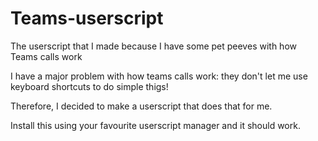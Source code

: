 # Teams-userscript
The userscript that I made because I have some pet peeves with how Teams calls work

I have a major problem with how teams calls work: they don't let me use keyboard shortcuts to do simple thigs!

Therefore, I decided to make a userscript that does that for me.

Install this using your favourite userscript manager and it should work.
